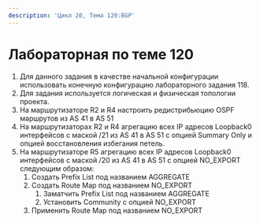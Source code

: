 ```yaml
---
description: 'Цикл 20, Тема 120:BGP'
---
```


# Лабораторная по теме 120

1. Для данного задания в качестве начальной конфигурации использовать конечную конфигурацию лабораторного задания 118.
2. Для задания используется логическая и физическая топологии проекта.
3. На маршрутизаторе R2 и R4 настроить редистрибьюцию OSPF маршрутов из AS 41 в AS 51
4. На маршрутизаторах R2 и R4 агрегацию всех IP адресов Loopback0 интерфейсов с маской /21 из AS 41 в AS 51 c опцией Summary Only и опцией восстановления избегания петель.
5. На маршрутизаторе R5 агрегацию всех IP адресов Loopback0 интерфейсов с маской /20 из AS 41 в AS 51 c опцией NO\_EXPORT следующим образом:
   1. Создать Prefix List под названием AGGREGATE
   2. Создать Route Map под названием NO\_EXPORT
      1. Заматчить Prefix List под названием AGGREGATE
      2. Установить Community c опцией NO\_EXPORT
   3. Применить Route Map под названием NO\_EXPORT

